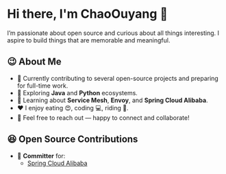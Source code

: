 # Hi there, I'm ChaoOuyang 👋

I’m passionate about open source and curious about all things interesting. I aspire to build things that are memorable and meaningful.

## 😉 About Me

- 🔭 Currently contributing to several open-source projects and preparing for full-time work.
- 🌱 Exploring **Java** and **Python** ecosystems.
- 🍃 Learning about **Service Mesh**, **Envoy**, and **Spring Cloud Alibaba**.
- ❤️ I enjoy eating 😍, coding 💻, riding 🚴.
- 💬 Feel free to reach out — happy to connect and collaborate!

## 😆 Open Source Contributions

- 🧩 **Committer** for:
  - [Spring Cloud Alibaba](https://github.com/alibaba/spring-ai-alibaba)
